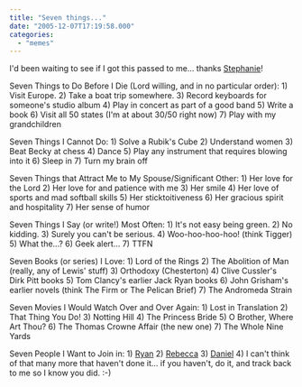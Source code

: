 ```yaml
---
title: "Seven things..."
date: "2005-12-07T17:19:58.000"
categories: 
  - "memes"
---
```


I'd been waiting to see if I got this passed to me... thanks [Stephanie](http://rmfo-blogs.com/stephanie/archives/2005/12/06/seven-things/)!

Seven Things to Do Before I Die (Lord willing, and in no particular order): 1) Visit Europe. 2) Take a boat trip somewhere. 3) Record keyboards for someone's studio album 4) Play in concert as part of a good band 5) Write a book 6) Visit all 50 states (I'm at about 30/50 right now) 7) Play with my grandchildren

Seven Things I Cannot Do: 1) Solve a Rubik's Cube 2) Understand women 3) Beat Becky at chess 4) Dance 5) Play any instrument that requires blowing into it 6) Sleep in 7) Turn my brain off

Seven Things that Attract Me to My Spouse/Significant Other: 1) Her love for the Lord 2) Her love for and patience with me 3) Her smile 4) Her love of sports and mad softball skills 5) Her sticktoitiveness 6) Her gracious spirit and hospitality 7) Her sense of humor

Seven Things I Say (or write!) Most Often: 1) It's not easy being green. 2) No kidding. 3) Surely you can't be serious. 4) Woo-hoo-hoo-hoo! (think Tigger) 5) What the...? 6) Geek alert... 7) TTFN

Seven Books (or series) I Love: 1) Lord of the Rings 2) The Abolition of Man (really, any of Lewis' stuff) 3) Orthodoxy (Chesterton) 4) Clive Cussler's Dirk Pitt books 5) Tom Clancy's earlier Jack Ryan books 6) John Grisham's earlier novels (think The Firm or The Pelican Brief) 7) The Andromeda Strain

Seven Movies I Would Watch Over and Over Again: 1) Lost in Translation 2) That Thing You Do! 3) Notting Hill 4) The Princess Bride 5) O Brother, Where Art Thou? 6) The Thomas Crowne Affair (the new one) 7) The Whole Nine Yards

Seven People I Want to Join in: 1) [Ryan](http://theubbs.net/ryan/) 2) [Rebecca](http://thehubbs.net/rebecca/) 3) [Daniel](http://rmfo-blogs.com/daniel/) 4) I can't think of that many more that haven't done it... if you haven't, do it, and track back to me so I know you did. :-)
